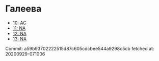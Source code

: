 # Галеева
- [10: AC](10.md)
- [11: NA](11.md)
- [12: NA](12.md)
- [13: NA](13.md)

Commit: a59b93702222515d87c605cdcbee544a9298c5cb
 fetched at: 20200929-071006
